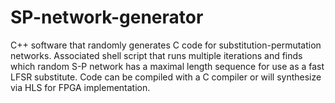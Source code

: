 # SP-network-generator
C++ software that randomly generates C code for substitution-permutation networks.  Associated shell script that runs multiple iterations and finds which random S-P network has a maximal length sequence for use as a fast LFSR substitute.  Code can be compiled with a C compiler or will synthesize via HLS for FPGA implementation.
